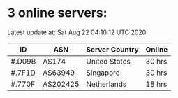 # 3 online servers:

Latest update at: Sat Aug 22 04:10:12 UTC 2020

| ID | ASN | Server Country | Online |
| -- | --- | -------------- | ------ |
| #.D09B | AS174 | United States | 30 hrs |
| #.7F1D | AS63949 | Singapore | 30 hrs |
| #.770F | AS202425 | Netherlands | 18 hrs |

